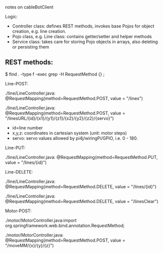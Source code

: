 notes on cableBotClient

Logic:

* Controller class: defines REST methods, invokes base Pojos for object creation, e.g. line creation.
* Pojo class, e.g. Line class: contains getter/setter and helper methods
* Service class: takes care for storing Pojo objects in arrays, also deleting or persisting them


REST methods:
------------

$ find . -type f -exec grep -H RequestMethod {} \;

Line-POST:

./line/LineController.java:     @RequestMapping(method=RequestMethod.POST, value = "/lines")

./line/LineController.java:     @RequestMapping(method=RequestMethod.POST, value = "/linesURL/{id}/{x1}/{y1}/{z1}/{x2}/{y2}/{z2}/{servo}")

* id=line number
* x,y,z: coordinates in cartesian system (unit: motor steps)
* servo: servo values allowed by pi4j/wiringPi/GPIO, i.e. 0 - 180.

Line-PUT:

./line/LineController.java:     @RequestMapping(method=RequestMethod.PUT, value = "/lines/{id}")

Line-DELETE:

./line/LineController.java:     @RequestMapping(method=RequestMethod.DELETE, value = "/lines/{id}")

./line/LineController.java:     @RequestMapping(method=RequestMethod.DELETE, value = "/linesClear")

Motor-POST:

./motor/MotorController.java:import org.springframework.web.bind.annotation.RequestMethod;

./motor/MotorController.java:   @RequestMapping(method=RequestMethod.POST, value = "/moveMM/{x}/{y}/{z}")
